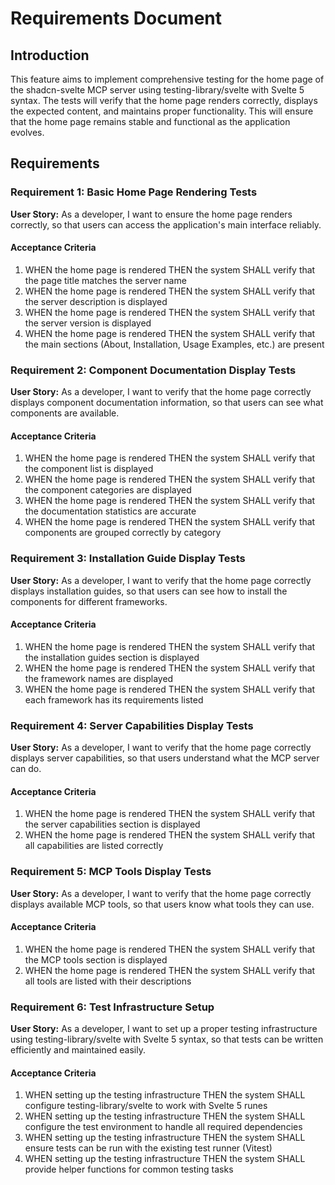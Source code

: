 # Requirements Document

## Introduction

This feature aims to implement comprehensive testing for the home page of the shadcn-svelte MCP server using testing-library/svelte with Svelte 5 syntax. The tests will verify that the home page renders correctly, displays the expected content, and maintains proper functionality. This will ensure that the home page remains stable and functional as the application evolves.

## Requirements

### Requirement 1: Basic Home Page Rendering Tests

**User Story:** As a developer, I want to ensure the home page renders correctly, so that users can access the application's main interface reliably.

#### Acceptance Criteria

1. WHEN the home page is rendered THEN the system SHALL verify that the page title matches the server name
2. WHEN the home page is rendered THEN the system SHALL verify that the server description is displayed
3. WHEN the home page is rendered THEN the system SHALL verify that the server version is displayed
4. WHEN the home page is rendered THEN the system SHALL verify that the main sections (About, Installation, Usage Examples, etc.) are present

### Requirement 2: Component Documentation Display Tests

**User Story:** As a developer, I want to verify that the home page correctly displays component documentation information, so that users can see what components are available.

#### Acceptance Criteria

1. WHEN the home page is rendered THEN the system SHALL verify that the component list is displayed
2. WHEN the home page is rendered THEN the system SHALL verify that the component categories are displayed
3. WHEN the home page is rendered THEN the system SHALL verify that the documentation statistics are accurate
4. WHEN the home page is rendered THEN the system SHALL verify that components are grouped correctly by category

### Requirement 3: Installation Guide Display Tests

**User Story:** As a developer, I want to verify that the home page correctly displays installation guides, so that users can see how to install the components for different frameworks.

#### Acceptance Criteria

1. WHEN the home page is rendered THEN the system SHALL verify that the installation guides section is displayed
2. WHEN the home page is rendered THEN the system SHALL verify that the framework names are displayed
3. WHEN the home page is rendered THEN the system SHALL verify that each framework has its requirements listed

### Requirement 4: Server Capabilities Display Tests

**User Story:** As a developer, I want to verify that the home page correctly displays server capabilities, so that users understand what the MCP server can do.

#### Acceptance Criteria

1. WHEN the home page is rendered THEN the system SHALL verify that the server capabilities section is displayed
2. WHEN the home page is rendered THEN the system SHALL verify that all capabilities are listed correctly

### Requirement 5: MCP Tools Display Tests

**User Story:** As a developer, I want to verify that the home page correctly displays available MCP tools, so that users know what tools they can use.

#### Acceptance Criteria

1. WHEN the home page is rendered THEN the system SHALL verify that the MCP tools section is displayed
2. WHEN the home page is rendered THEN the system SHALL verify that all tools are listed with their descriptions

### Requirement 6: Test Infrastructure Setup

**User Story:** As a developer, I want to set up a proper testing infrastructure using testing-library/svelte with Svelte 5 syntax, so that tests can be written efficiently and maintained easily.

#### Acceptance Criteria

1. WHEN setting up the testing infrastructure THEN the system SHALL configure testing-library/svelte to work with Svelte 5 runes
2. WHEN setting up the testing infrastructure THEN the system SHALL configure the test environment to handle all required dependencies
3. WHEN setting up the testing infrastructure THEN the system SHALL ensure tests can be run with the existing test runner (Vitest)
4. WHEN setting up the testing infrastructure THEN the system SHALL provide helper functions for common testing tasks
